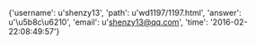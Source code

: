 {'username': u'shenzy13', 'path': u'wd1197/1197.html', 'answer': u'\u5b8c\u6210', 'email': u'shenzy13@qq.com', 'time': '2016-02-22:08:49:57'}